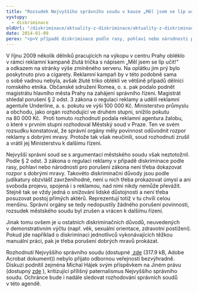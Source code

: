 ```yaml
---
title: "Rozsudek Nejvyššího správního soudu v kauze „Měl jsem se líp učit!“ nebyl přijat bezvýhradně"
vystupy:
  - diskriminace
oldUrl: "/diskriminace/aktuality-z-diskriminace/aktuality-z-diskriminace-2014/rozsudek-nejvyssiho-spravniho-soudu-v-kauze-mel-jsem-se-lip-ucit-nebyl-prijat-bezvy/"
date: 2014-01-09
perex: "<p>V případě diskriminace podle rasy, pohlaví nebo národnosti pro porušení zákona o regulaci reklamy není třeba dokazovat rozpor s dobrými mravy. </p>"
---
```


<!-- imported from the old website -->

<p class="align-blok">V říjnu 2009 několik dělníků pracujících na výkopu v centru Prahy obléklo v rámci reklamní kampaně žlutá trička s nápisem „Měl jsem se líp učit!“ a odkazem na stránky výše zmíněného serveru. Na oplátku jim prý bylo poskytnuto pivo a cigarety. Reklamní kampaň by v této podobně sama o sobě vadnou nebyla, avšak žluté triko oblékli ve většině případů dělníci romského etnika. Občanské sdružení Romea, o. s. pak podalo podnět magistrátu hlavního města Prahy na zahájení správního řízení. Magistrát shledal porušení § 2 odst. 3 zákona o regulaci reklamy a udělil reklamní agentuře Underline, a. s. pokutu ve výši 100 000 Kč. Ministerstvo průmyslu a obchodu, jako orgán rozhodující ve druhém stupni, snížilo pokutu na 80 000 Kč.  Proti tomuto rozhodnutí podala reklamní agentura žalobu, o které v prvním stupni rozhodoval Městský soud v Praze. Ten ve svém rozsudku konstatoval, že správní orgány měly povinnost odůvodnit rozpor reklamy s dobrými mravy. Protože tak však neučinili, soud rozhodnutí zrušil a vrátil jej Ministerstvu k dalšímu řízení. </p><p class="align-blok">Nejvyšší správní soud se s argumentací městského soudu však neztotožnil. Podle § 2 odst. 3 zákona o regulaci reklamy v případě diskriminace podle rasy, pohlaví nebo národnosti pro porušení zákona není třeba dokazovat rozpor s dobrými mravy. Takovéto diskriminační důvody jsou podle judikatury obzvlášť zavrženíhodné, není u nich třeba prokazovat úmysl a ani svoboda projevu, spojená i s reklamou, nad nimi nikdy nemůže převážit. Stejně tak se vždy jedná o snižování lidské důstojnosti a není třeba posuzovat postoj přímých aktérů. Reprezentují totiž v tu chvíli celou menšinu. Správní orgány se tedy nedopustily žádného porušení povinnosti, rozsudek městského soudu byl zrušen a vrácen k dalšímu řízení.</p><p class="align-blok">Jinak tomu ovšem je u ostatních diskriminačních důvodů, neuvedených v demonstrativním výčtu (např. věk, sexuální orientace, zdravotní postižení). Pokud jde například o diskriminaci jednotlivců vykonávajících těžkou manuální práci, pak je třeba porušení dobrých mravů prokázat.</p><p class="align-blok">Rozhodnutí Nejvyššího správního soudu (dostupné <a title="Otevření do nového okna" href="/uploads-import/DISKRIMINACE/aktuality/0046_1As__130_20131031163253_prevedeno.pdf" target="_blank"> zde</a> (317.9 kB, Adobe Acrobat dokument)) nebylo přijato odbornou veřejností bezvýhradně. Diskuzi podnítil zejména Michal Hájek svým příspěvkem na Jiném právu (dostupný <a title="Otevření do nového okna" href="http://jinepravo.blogspot.cz/2013/12/michal-hajek-mel-jsem-se-lip-ucit-aneb.html" target="_blank">zde</a> ), kritizující přílišný paternalismus Nejvyššího správního soudu. Ochránce bude i nadále sledovat rozhodování správních soudů v této agendě.</p><p> </p>
